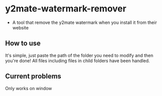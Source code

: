 # y2mate-watermark-remover
* A tool that remove the y2mate watermark when you install it from their website

## How to use
It's simple, just paste the path of the folder you need to modify and then you're done! All files including files in child folders have been handled.

## Current problems
Only works on window
